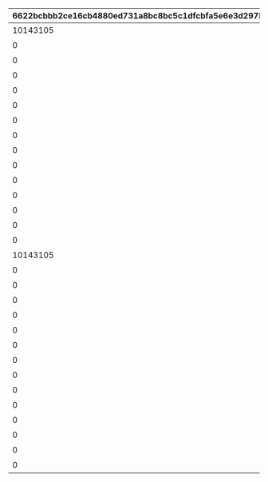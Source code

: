 |6622bcbbb2ce16cb4880ed731a8bc8bc5c1dfcbfa5e6e3d297b1124af433dc47|7c98475a477be8f093af19f3d0cf51ce22f80c421736587a433137f4c3ce395e|940f2b9f1198c30af11bb891a4c66617f8eb92933a8b09f39ad9605776ae2a90|b980f89c08eef43ae9ea00715efe2b656562174cf2a7c6fc91ec25c11833b1ab|dcc9fb8c27cde88e7882408f49729449cd1c3c6b291930a1d20aeae6965a0a8d|f13ed643a0ebf23afa7523313ea505a170e18f43397b138e91f7f0555d8a3cf4|91fa945c68f64700682a05bae722f4cd9f631219339419cb1aeed7942ca3a1fc|5dfe0fa327f57fdcb0deebc30630f89253059fee1549193f83580f0b790fd48c|34af3dd9df4d5bcdecab5a128cdf4076c4a642bacaff015df04ab86ba62407e3|0938629496b453aa07b227d64b29950a85f7ec10e73fe9cbde257f3b43677761|dd89a3d3635a83ac69910e12c7802b883833aa59c6d8200d49c525f62a36a22c|
| --- | --- | --- | --- | --- | --- | --- | --- | --- | --- | --- |
|10143105|イワアライグマの生態メモ①|0|1|0|10116111|207300|0|10116|1|0|
|0|イワアライグマの生態メモ②|0|2|0|10116112|207300|0|10116|1|0|
|0|イワアライグマの生態メモ③|0|3|0|10116113|207300|0|10116|1|0|
|0|イワアライグマの生態メモ④|0|4|0|10116114|207300|0|10116|1|0|
|0|洗い物のお師匠さま|91002|5|75|10116115|207300|8|10116|1|1|
|0|ワッパダヌキの生態メモ①|0|1|0|10116121|207000|0|10116|1|0|
|0|ワッパダヌキの生態メモ②|0|2|0|10116122|207000|0|10116|1|0|
|0|ワッパダヌキの生態メモ③|0|3|0|10116123|207000|0|10116|1|0|
|0|ワッパダヌキの生態メモ④|0|4|0|10116124|207000|0|10116|1|0|
|0|小さな再会と一化かし|91002|5|75|10116125|207000|8|10116|1|1|
|0|ゴブリングレートの生態メモ①|0|1|0|10116131|305700|0|10116|1|0|
|0|ゴブリングレートの生態メモ②|0|2|0|10116132|305700|0|10116|1|0|
|0|ゴブリングレートの生態メモ③|0|3|0|10116133|305700|0|10116|1|0|
|0|ゴブリングレートの生態メモ④|0|4|0|10116134|305700|0|10116|1|0|
|0|学びはまず形から|91002|5|75|10116135|305700|8|10116|1|1|
|10143105|スリーピィオウルの生態メモ①|0|1|0|10116211|206900|0|10116|2|0|
|0|スリーピィオウルの生態メモ②|0|2|0|10116212|206900|0|10116|2|0|
|0|スリーピィオウルの生態メモ③|0|3|0|10116213|206900|0|10116|2|0|
|0|スリーピィオウルの生態メモ④|0|4|0|10116214|206900|0|10116|2|0|
|0|天にも昇る寝心地|91002|5|75|10116215|206900|8|10116|2|1|
|0|ライライの生態メモ①|0|1|0|10116221|304600|0|10116|2|0|
|0|ライライの生態メモ②|0|2|0|10116222|304600|0|10116|2|0|
|0|ライライの生態メモ③|0|3|0|10116223|304600|0|10116|2|0|
|0|ライライの生態メモ④|0|4|0|10116224|304600|0|10116|2|0|
|0|それぞれの在り方を大切に|91002|5|75|10116225|304600|8|10116|2|1|
|0|ニャットの生態メモ①|0|1|0|10116231|215300|0|10116|2|0|
|0|ニャットの生態メモ②|0|2|0|10116232|215300|0|10116|2|0|
|0|ニャットの生態メモ③|0|3|0|10116233|215300|0|10116|2|0|
|0|ニャットの生態メモ④|0|4|0|10116234|215300|0|10116|2|0|
|0|あなたが教えてくれたこと|91002|5|75|10116235|215300|8|10116|2|1|